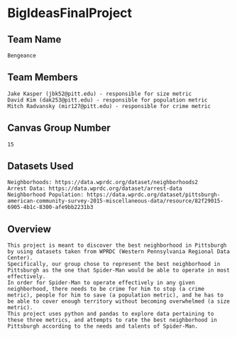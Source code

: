# BigIdeasFinalProject  
## Team Name  
    Bengeance  
## Team Members  
    Jake Kasper (jbk52@pitt.edu) - responsible for size metric
    David Kim (dak253@pitt.edu) - responsible for population metric
    Mitch Radvansky (mir127@pitt.edu) - responsible for crime metric
## Canvas Group Number  
    15
## Datasets Used  
    Neighborhoods: https://data.wprdc.org/dataset/neighborhoods2  
    Arrest Data: https://data.wprdc.org/dataset/arrest-data
    Neighborhood Population: https://data.wprdc.org/dataset/pittsburgh-american-community-survey-2015-miscellaneous-data/resource/82f29015-6905-4b1c-8300-afe9bb2231b3  
## Overview  
    This project is meant to discover the best neighborhood in Pittsburgh by using datasets taken from WPRDC (Western Pennsylvania Regional Data Center).
    Specifically, our group chose to represent the best neighborhood in Pittsburgh as the one that Spider-Man would be able to operate in most effectively.
    In order for Spider-Man to operate effectively in any given neighborhood, there needs to be crime for him to stop (a crime metric), people for him to save (a population metric), and he has to be able to cover enough territory without becoming overwhelmed (a size metric). 
    This project uses python and pandas to explore data pertaining to these three metrics, and attempts to rate the best neighborhood in Pittsburgh according to the needs and talents of Spider-Man. 
